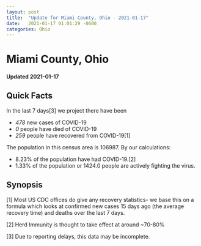 ```yaml
---
layout: post
title:  "Update for Miami County, Ohio - 2021-01-17"
date:   2021-01-17 01:01:29 -0600
categories: Ohio
---
```


# Miami County, Ohio
#### Updated 2021-01-17

## Quick Facts

In the last 7 days[3] we project there have been
- *478* new cases of COVID-19
- *0* people have died of COVID-19
- *259* people have recovered from COVID-19[1]

The population in this census area is 106987. By our calculations:
- 8.23% of the population have had COVID-19.[2]
- 1.33% of the population or 1424.0 people are actively fighting the virus.

## Synopsis




[1] Most US CDC offices do give any recovery statistics- we base this on a formula which looks at confirmed new cases
15 days ago (the average recovery time) and deaths over the last 7 days.

[2] Herd Immunity is thought to take effect at around ~70-80%

[3] Due to reporting delays, this data may be incomplete.
 
    